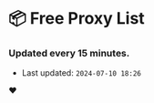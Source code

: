 # :package: Free Proxy List
### Updated every 15 minutes.

- Last updated: `2024-07-10 18:26`

:heart:
